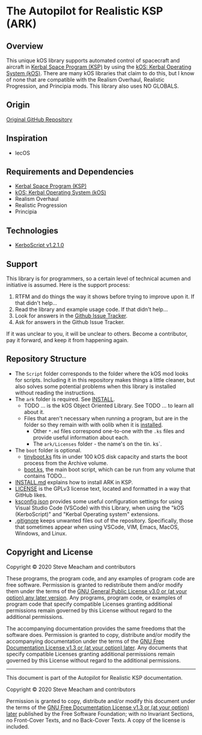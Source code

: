 # The Autopilot for Realistic KSP (ARK)
## Overview
This unique kOS library supports automated control of spacecraft and aircraft in [Kerbal Space Program (KSP)](https://kerbalspaceprogram.com/) by using the  [kOS: Kerbal Operating System (kOS)](https://ksp-kos.github.io/KOS/).  There are many kOS libraries that claim to do this, but I know of none that are compatible with the Realism Overhaul, Realistic Progression, and Principia mods.  This library also uses NO GLOBALS.
## Origin
[Original GitHub Repository](https://github.com/stevemeacham/Autopilot-for-Realistic-KSP)
## Inspiration
* lecOS
## Requirements and Dependencies
* [Kerbal Space Program (KSP)](https://kerbalspaceprogram.com/)
* [kOS: Kerbal Operating System (kOS)](https://ksp-kos.github.io/KOS/)
* Realism Overhaul
* Realistic Progression
* Principia
## Technologies
* [KerboScript v1.2.1.0](https://ksp-kos.github.io/KOS/language.html)
## Support
This library is for programmers, so a certain level of technical acumen and initiative is assumed.  Here is the support process:
1. RTFM and do things the way it shows before trying to improve upon it.  If that didn't help...
2. Read the library and example usage code.  If that didn't help...
3. Look for answers in the [Github Issue Tracker](https://github.com/stevemeacham/Autopilot-for-Realistic-KSP/issues).
4. Ask for answers in the Github Issue Tracker.

If it was unclear to you, it will be unclear to others.  Become a contributor, pay it forward, and keep it from happening again.
## Repository Structure
* The `Script` folder corresponds to the folder where the kOS mod looks for scripts.  Including it in this repository makes things a little cleaner, but also solves some potential problems when this library is installed without reading the instructions.
* The `ark` folder is required.  See [INSTALL](/INSTALL.md).
  * TODO ... is the kOS Object Oriented Library.  See TODO ... to learn all about it.
  * Files that aren't necessary when running a program, but are in the folder so they remain with with oolib when it is [installed](/INSTALL.md).
    * Other `*.md` files correspond one-to-one with the `.ks` files and provide useful information about each.
    * The `ark/Licenses` folder - the name's on the tin.
ks`.
* The `boot` folder is optional.  
  * [tinyboot.ks](/Script/boot/tinyboot.ks) fits in under 100 kOS disk capacity and starts the boot process from the Archive volume.  
  * [boot.ks](/Script/boot/boot.ks), the main boot script, which can be run from any volume that contains TODO...
* [INSTALL.md](/INSTALL.md) explains how to install ARK in KSP.
* [LICENSE](/LICENSE) is the GPLv3 license text, located and formatted in a way that GitHub likes.
* [ksconfig.json](/ksconfig.json) provides some useful configuration settings for using Visual Studio Code (VSCode) with this Library, when using the "kOS (KerboScript)" and "Kerbal Operating system" extensions.
* [.gitignore](/.gitignore) keeps unwanted files out of the repository.  Specifically, those that sometimes appear when using VSCode, VIM, Emacs, MacOS, Windows, and Linux.
## Copyright and License
Copyright © 2020 Steve Meacham and contributors

These programs, the program code, and any examples of program code are free software.  Permission is granted to redistribute them and/or modify them under the terms of the [GNU General Public License v3.0 or \(at your option\) any later version](/Script/oolib/LICENSE.GPL-3.0-or-later.md).  Any programs, program code, or examples of program code that specify compatible Licenses granting additional permissions remain governed by this License without regard to the additional permissions.

The accompanying documentation provides the same freedoms that the software does.  Permission is granted to copy, distribute and/or modify the accompanying documentation under the terms of the [GNU Free Documentation License v1.3 or \(at your option\) later](/Script/oolib/LICENSE.GFDL-1.3-or-later.md).  Any documents that specify compatible Licenses granting additional permissions remain governed by this License without regard to the additional permissions.

-----

This document is part of the Autopilot for Realistic KSP documentation.

Copyright © 2020 Steve Meacham and contributors

Permission is granted to copy, distribute and/or modify this document under the terms of the [GNU Free Documentation License v1.3 or \(at your option\) later](/Script/ark/Licenses/LICENSE.GFDL-1.3-or-later.md) published by the Free Software Foundation; with no Invariant Sections, no Front-Cover Texts, and no Back-Cover Texts. A copy of the license is included.